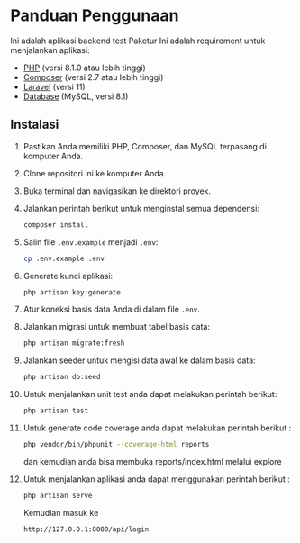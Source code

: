 # Panduan Penggunaan

Ini adalah aplikasi backend test Paketur
Ini adalah requirement untuk menjalankan aplikasi:

- [PHP](https://www.php.net/) (versi 8.1.0 atau lebih tinggi)
- [Composer](https://getcomposer.org/) (versi 2.7 atau lebih tinggi) 
- [Laravel](https://laravel.com/) (versi 11)
- [Database](https://www.mysql.com/) (MySQL, versi 8.1)

## Instalasi

1. Pastikan Anda memiliki PHP, Composer, dan MySQL terpasang di komputer Anda.
2. Clone repositori ini ke komputer Anda.
3. Buka terminal dan navigasikan ke direktori proyek.
4. Jalankan perintah berikut untuk menginstal semua dependensi:

    ```bash
    composer install
    ```

5. Salin file `.env.example` menjadi `.env`:

    ```bash
    cp .env.example .env
    ```

6. Generate kunci aplikasi:

    ```bash
    php artisan key:generate
    ```

7. Atur koneksi basis data Anda di dalam file `.env`.
8. Jalankan migrasi untuk membuat tabel basis data:

    ```bash
    php artisan migrate:fresh
    ```

9. Jalankan seeder untuk mengisi data awal ke dalam basis data:

    ```bash
    php artisan db:seed
    ```
10. Untuk menjalankan unit test anda dapat melakukan perintah berikut:
    ```bash
    php artisan test
    ```
11. Untuk generate code coverage anda dapat melakukan perintah berikut :
    ```bash
    php vendor/bin/phpunit --coverage-html reports
    ```
    dan kemudian anda bisa membuka reports/index.html melalui explore
14. Untuk menjalankan aplikasi anda dapat menggunakan perintah berikut :
    ```bash
    php artisan serve
    ```
    Kemudian masuk ke
    ```bash
    http://127.0.0.1:8000/api/login
    ```
